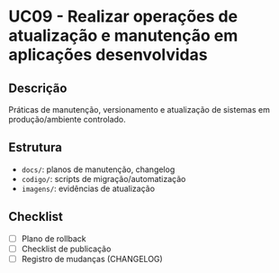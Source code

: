 # UC09 - Realizar operações de atualização e manutenção em aplicações desenvolvidas

## Descrição
Práticas de manutenção, versionamento e atualização de sistemas em produção/ambiente controlado.

## Estrutura
- `docs/`: planos de manutenção, changelog
- `codigo/`: scripts de migração/automatização
- `imagens/`: evidências de atualização

## Checklist
- [ ] Plano de rollback
- [ ] Checklist de publicação
- [ ] Registro de mudanças (CHANGELOG)
